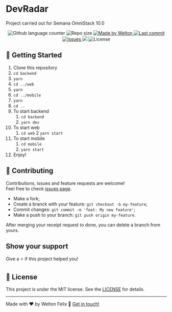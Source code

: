 <!--<h1 align="center">
  <a target="blank" href="https://bethehero-frontend.netlify.com/">
    <img alt="BeTheHero" title="Acesse o site" src="./logo.svg" width="50%" />
  </a>
</h1>-->

# DevRadar
Project carried out for Semana OmniStack 10.0


<p align="center">
  <img alt="Github language counter" src="https://img.shields.io/github/languages/count/weltonfelix/omnistack10?color=%2304D361">

  <img alt="Repo size" src="https://img.shields.io/github/repo-size/weltonfelix/omnistack10">
	
  <a href="https://www.github.com/weltonfelix">
    <img alt="Made by Welton" src="https://img.shields.io/badge/Made%20by-Welton-%2304D361">
  </a>

  <a href="https://github.com/welton/omnistack10/commits/master">
    <img alt="Last commit" src="https://img.shields.io/github/last-commit/weltonfelix/omnistack11">
  </a>

  <a href="https://github.com/weltonfelix/omnistack10/issues">
    <img alt="Issues" src="https://img.shields.io/github/issues/weltonfelix/omnistack11">
  </a>
<a aria-label="Completo">
    <img src="https://img.shields.io/badge/OmniStack-done-green?logo=data:image/png;base64,iVBORw0KGgoAAAANSUhEUgAAABAAAAAQCAMAAAAoLQ9TAAAALVBMVEVHcExxWsF0XMJzXMJxWcFsUsD///9jRrzY0u6Xh9Gsn9n39fyMecy0qd2bjNJWBT0WAAAABHRSTlMA2Do606wF2QAAAGlJREFUGJVdj1cWwCAIBLEsRU3uf9xobDH8+GZwUYi8i6ucJwrxKE+7D0G9Q4vlYqtmCSjndr4CgCgzlyFgfKfKCVO0LrPKjmiqMxGXkJwNnXskqWG+1oSM+BSwD8f29YLNjvx/OQrn+g99oQSoNmt3PgAAAABJRU5ErkJggg=="></img>
  </a>
  <img alt="License" src="https://img.shields.io/badge/license-MIT-brightgreen">
</p>

<!--
<h2 align='center'>
      <img title="Front-end"  alt="front-end" src="./gif-front-end.gif" width="50%">
</h2>      
<h2 align='center'>
      <img title="Mobile" alt="mobile" src="./gif-mobile.gif" width="25%">
	<br>
	<img title="Runs with expo" alt="Runs with expo" src="https://img.shields.io/badge/Runs%20with%20Expo-000.svg?style=flat-square&logo=EXPO&labelColor=f3f3f3&logoColor=000">
</h2>
-->

## :notebook: Getting Started
1. Clone this repository
2. `cd backend`
3. `yarn`
4. `cd ../web`
5. `yarn`
6. `cd ../mobile`
7. `yarn`
8. `cd ..`
9. To start backend
   1. `cd backend`
   2. `yarn dev`
10. To start web
    1. `cd web`
    2 `yarn start`
11. To start mobile
    1. `cd mobile`
    2. `yarn start`
12. Enjoy!

## 🤝 Contributing

Contributions, issues and feature requests are welcome!<br />Feel free to check [issues page](https://github.com/weltonfelix/omnistack10/issues).
- Make a fork;
- Create a branck with your feature: `git checkout -b my-feature`;
- Commit changes: `git commit -m 'feat: My new feature'`;
- Make a push to your branch: `git push origin my-feature`.

After merging your receipt request to done, you can delete a branch from yours.

## Show your support

Give a ⭐️ if this project helped you!

## :memo: License

This project is under the MIT license. See the [LICENSE](LICENSE.md) for details.

---

Made with ♥ by Welton Felix :wave: [Get in touch!](mailto:contato.weltonf@gmail.com)
